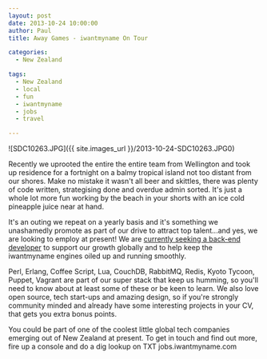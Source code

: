 ```yaml
---
layout: post
date: 2013-10-24 10:00:00
author: Paul
title: Away Games - iwantmyname On Tour

categories:
  - New Zealand

tags:
  - New Zealand
  - local
  - fun
  - iwantmyname
  - jobs
  - travel

---
```


![SDC10263.JPG]({{ site.images_url }}/2013-10-24-SDC10263.JPG0)

<!-- excerpt -->

Recently we uprooted the entire the entire team from Wellington and took up residence for a fortnight on a balmy tropical island not too distant from our shores. Make no mistake it wasn't all beer and skittles, there was plenty of code written, strategising done and overdue admin sorted. It's just a whole lot more fun working by the beach in your shorts with an ice cold pineapple juice near at hand.

<!-- /excerpt -->

It's an outing we repeat on a yearly basis and it's something we unashamedly promote as part of our drive to attract top talent...and yes, we are looking to employ at present! We are [currently seeking a back-end developer](https://iwantmyname.com/blog/2013/10/job-opening-back-end-blacksmith-developer.html) to support our growth globally and to help keep the iwantmyname engines oiled up and running smoothly.

Perl, Erlang, Coffee Script, Lua, CouchDB, RabbitMQ, Redis, Kyoto Tycoon, Puppet, Vagrant are part of our super stack that keep us humming, so you'll need to know about at least some of these or be keen to learn. We also love open source, tech start-ups and amazing design, so if you're strongly community minded and already have some interesting projects in your CV, that gets you extra bonus points.

You could be part of one of the coolest little global tech companies emerging out of New Zealand at present. To get in touch and find out more, fire up a console and do a dig lookup on TXT jobs.iwantmyname.com 
